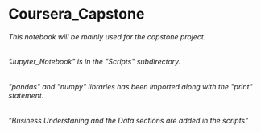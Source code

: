 # Coursera_Capstone
###### This notebook will be mainly used for the capstone project.
 
###### "Jupyter_Notebook" is in the "Scripts" subdirectory.

###### "pandas" and "numpy" libraries has been imported along with the "print" statement.

###### "Business Understaning and the Data sections are added in the scripts"
